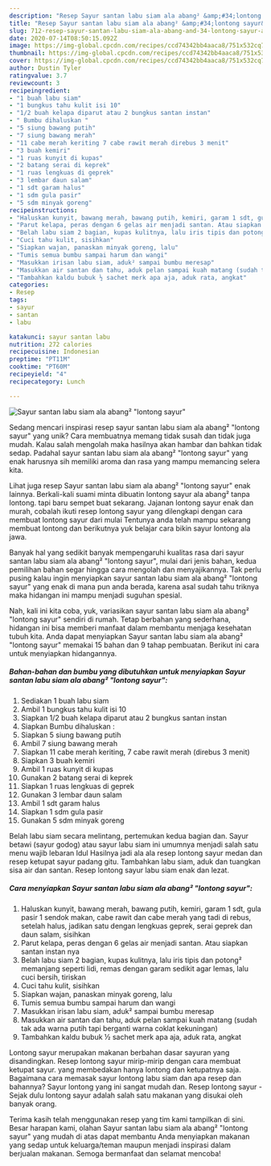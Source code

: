 ```yaml
---
description: "Resep Sayur santan labu siam ala abang² &amp;#34;lontong sayur&amp;#34; yang Bisa Manjain Lidah"
title: "Resep Sayur santan labu siam ala abang² &amp;#34;lontong sayur&amp;#34; yang Bisa Manjain Lidah"
slug: 712-resep-sayur-santan-labu-siam-ala-abang-and-34-lontong-sayur-and-34-yang-bisa-manjain-lidah
date: 2020-07-14T08:50:15.092Z
image: https://img-global.cpcdn.com/recipes/ccd74342bb4aaca8/751x532cq70/sayur-santan-labu-siam-ala-abang-lontong-sayur-foto-resep-utama.jpg
thumbnail: https://img-global.cpcdn.com/recipes/ccd74342bb4aaca8/751x532cq70/sayur-santan-labu-siam-ala-abang-lontong-sayur-foto-resep-utama.jpg
cover: https://img-global.cpcdn.com/recipes/ccd74342bb4aaca8/751x532cq70/sayur-santan-labu-siam-ala-abang-lontong-sayur-foto-resep-utama.jpg
author: Dustin Tyler
ratingvalue: 3.7
reviewcount: 3
recipeingredient:
- "1 buah labu siam"
- "1 bungkus tahu kulit isi 10"
- "1/2 buah kelapa diparut atau 2 bungkus santan instan"
- " Bumbu dihaluskan "
- "5 siung bawang putih"
- "7 siung bawang merah"
- "11 cabe merah keriting 7 cabe rawit merah direbus 3 menit"
- "3 buah kemiri"
- "1 ruas kunyit di kupas"
- "2 batang serai di keprek"
- "1 ruas lengkuas di geprek"
- "3 lembar daun salam"
- "1 sdt garam halus"
- "1 sdm gula pasir"
- "5 sdm minyak goreng"
recipeinstructions:
- "Haluskan kunyit, bawang merah, bawang putih, kemiri, garam 1 sdt, gula pasir 1 sendok makan, cabe rawit dan cabe merah yang tadi di rebus, setelah halus, jadikan satu dengan lengkuas geprek, serai geprek dan daun salam, sisihkan"
- "Parut kelapa, peras dengan 6 gelas air menjadi santan. Atau siapkan santan instan nya"
- "Belah labu siam 2 bagian, kupas kulitnya, lalu iris tipis dan potong² memanjang seperti lidi, remas dengan garam sedikit agar lemas, lalu cuci bersih, tiriskan"
- "Cuci tahu kulit, sisihkan"
- "Siapkan wajan, panaskan minyak goreng, lalu"
- "Tumis semua bumbu sampai harum dan wangi"
- "Masukkan irisan labu siam, aduk² sampai bumbu meresap"
- "Masukkan air santan dan tahu, aduk pelan sampai kuah matang (sudah tak ada warna putih tapi berganti warna coklat kekuningan)"
- "Tambahkan kaldu bubuk ½ sachet merk apa aja, aduk rata, angkat"
categories:
- Resep
tags:
- sayur
- santan
- labu

katakunci: sayur santan labu 
nutrition: 272 calories
recipecuisine: Indonesian
preptime: "PT11M"
cooktime: "PT60M"
recipeyield: "4"
recipecategory: Lunch

---
```



![Sayur santan labu siam ala abang² &#34;lontong sayur&#34;](https://img-global.cpcdn.com/recipes/ccd74342bb4aaca8/751x532cq70/sayur-santan-labu-siam-ala-abang-lontong-sayur-foto-resep-utama.jpg)

Sedang mencari inspirasi resep sayur santan labu siam ala abang² &#34;lontong sayur&#34; yang unik? Cara membuatnya memang tidak susah dan tidak juga mudah. Kalau salah mengolah maka hasilnya akan hambar dan bahkan tidak sedap. Padahal sayur santan labu siam ala abang² &#34;lontong sayur&#34; yang enak harusnya sih memiliki aroma dan rasa yang mampu memancing selera kita.

Lihat juga resep Sayur santan labu siam ala abang² &#34;lontong sayur&#34; enak lainnya. Berkali-kali suami minta dibuatin lontong sayur ala abang² tanpa lontong. tapi baru sempet buat sekarang. Jajanan lontong sayur enak dan murah, cobalah ikuti resep lontong sayur yang dilengkapi dengan cara membuat lontong sayur dari mulai Tentunya anda telah mampu sekarang membuat lontong dan berikutnya yuk belajar cara bikin sayur lontong ala jawa.

Banyak hal yang sedikit banyak mempengaruhi kualitas rasa dari sayur santan labu siam ala abang² &#34;lontong sayur&#34;, mulai dari jenis bahan, kedua pemilihan bahan segar hingga cara mengolah dan menyajikannya. Tak perlu pusing kalau ingin menyiapkan sayur santan labu siam ala abang² &#34;lontong sayur&#34; yang enak di mana pun anda berada, karena asal sudah tahu triknya maka hidangan ini mampu menjadi suguhan spesial.


Nah, kali ini kita coba, yuk, variasikan sayur santan labu siam ala abang² &#34;lontong sayur&#34; sendiri di rumah. Tetap berbahan yang sederhana, hidangan ini bisa memberi manfaat dalam membantu menjaga kesehatan tubuh kita. Anda dapat menyiapkan Sayur santan labu siam ala abang² &#34;lontong sayur&#34; memakai 15 bahan dan 9 tahap pembuatan. Berikut ini cara untuk menyiapkan hidangannya.

<!--inarticleads1-->

##### Bahan-bahan dan bumbu yang dibutuhkan untuk menyiapkan Sayur santan labu siam ala abang² &#34;lontong sayur&#34;:

1. Sediakan 1 buah labu siam
1. Ambil 1 bungkus tahu kulit isi 10
1. Siapkan 1/2 buah kelapa diparut atau 2 bungkus santan instan
1. Siapkan  Bumbu dihaluskan :
1. Siapkan 5 siung bawang putih
1. Ambil 7 siung bawang merah
1. Siapkan 11 cabe merah keriting, 7 cabe rawit merah (direbus 3 menit)
1. Siapkan 3 buah kemiri
1. Ambil 1 ruas kunyit di kupas
1. Gunakan 2 batang serai di keprek
1. Siapkan 1 ruas lengkuas di geprek
1. Gunakan 3 lembar daun salam
1. Ambil 1 sdt garam halus
1. Siapkan 1 sdm gula pasir
1. Gunakan 5 sdm minyak goreng


Belah labu siam secara melintang, pertemukan kedua bagian dan. Sayur betawi (sayur godog) atau sayur labu siam ini umumnya menjadi salah satu menu wajib lebaran Idul Hasilnya jadi ala ala resep lontong sayur medan dan resep ketupat sayur padang gitu. Tambahkan labu siam, aduk dan tuangkan sisa air dan santan. Resep lontong sayur labu siam enak dan lezat. 

<!--inarticleads2-->

##### Cara menyiapkan Sayur santan labu siam ala abang² &#34;lontong sayur&#34;:

1. Haluskan kunyit, bawang merah, bawang putih, kemiri, garam 1 sdt, gula pasir 1 sendok makan, cabe rawit dan cabe merah yang tadi di rebus, setelah halus, jadikan satu dengan lengkuas geprek, serai geprek dan daun salam, sisihkan
1. Parut kelapa, peras dengan 6 gelas air menjadi santan. Atau siapkan santan instan nya
1. Belah labu siam 2 bagian, kupas kulitnya, lalu iris tipis dan potong² memanjang seperti lidi, remas dengan garam sedikit agar lemas, lalu cuci bersih, tiriskan
1. Cuci tahu kulit, sisihkan
1. Siapkan wajan, panaskan minyak goreng, lalu
1. Tumis semua bumbu sampai harum dan wangi
1. Masukkan irisan labu siam, aduk² sampai bumbu meresap
1. Masukkan air santan dan tahu, aduk pelan sampai kuah matang (sudah tak ada warna putih tapi berganti warna coklat kekuningan)
1. Tambahkan kaldu bubuk ½ sachet merk apa aja, aduk rata, angkat


Lontong sayur merupakan makanan berbahan dasar sayuran yang disandingkan. Resep lontong sayur mirip-mirip dengan cara membuat ketupat sayur. yang membedakan hanya lontong dan ketupatnya saja. Bagaimana cara memasak sayur lontong labu siam dan apa resep dan bahannya? Sayur lontong yang ini sangat mudah dan. Resep lontong sayur - Sejak dulu lontong sayur adalah salah satu makanan yang disukai oleh banyak orang. 

Terima kasih telah menggunakan resep yang tim kami tampilkan di sini. Besar harapan kami, olahan Sayur santan labu siam ala abang² &#34;lontong sayur&#34; yang mudah di atas dapat membantu Anda menyiapkan makanan yang sedap untuk keluarga/teman maupun menjadi inspirasi dalam berjualan makanan. Semoga bermanfaat dan selamat mencoba!
